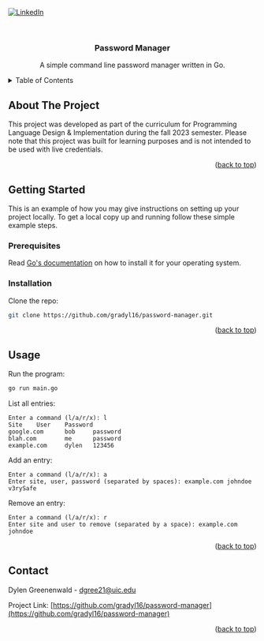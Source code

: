 <a name="readme-top"></a>

<!-- PROJECT SHIELDS -->
<!--
*** https://www.markdownguide.org/basic-syntax/#reference-style-links
-->
[![LinkedIn][linkedin-shield]][linkedin-url]

<!-- PROJECT DESCRIPTION -->
<br />
<div align="center">
<h3 align="center">Password Manager</h3>

  <p align="center">
    A simple command line password manager written in Go.
  </p>
</div>



<!-- TABLE OF CONTENTS -->
<details>
  <summary>Table of Contents</summary>
  <ol>
    <li>
      <a href="#about-the-project">About The Project</a>
    </li>
    <li>
      <a href="#getting-started">Getting Started</a>
      <ul>
        <li><a href="#prerequisites">Prerequisites</a></li>
        <li><a href="#installation">Installation</a></li>
      </ul>
    </li>
    <li><a href="#usage">Usage</a></li>
    <li><a href="#contact">Contact</a></li>
  </ol>
</details>



<!-- ABOUT THE PROJECT -->
## About The Project

This project was developed as part of the curriculum for Programming Language Design & Implementation during the fall 2023 semester. Please note that this project was built for learning purposes and is not intended to be used with live credentials.

<p align="right">(<a href="#readme-top">back to top</a>)</p>


<!-- GETTING STARTED -->
## Getting Started

This is an example of how you may give instructions on setting up your project locally.
To get a local copy up and running follow these simple example steps.

### Prerequisites

Read [Go's documentation](https://go.dev/doc/install) on how to install it for your operating system.

### Installation

Clone the repo:

```sh
git clone https://github.com/gradyl16/password-manager.git
```

<p align="right">(<a href="#readme-top">back to top</a>)</p>



<!-- USAGE EXAMPLES -->
## Usage

Run the program:

```sh
go run main.go
```

List all entries:

```
Enter a command (l/a/r/x): l
Site    User    Password
google.com      bob     password
blah.com        me      password
example.com     dylen   123456
```

Add an entry:

```
Enter a command (l/a/r/x): a
Enter site, user, password (separated by spaces): example.com johndoe v3rySafe
```

Remove an entry:

```
Enter a command (l/a/r/x): r        
Enter site and user to remove (separated by a space): example.com johndoe
```

<p align="right">(<a href="#readme-top">back to top</a>)</p>


<!-- CONTACT -->
## Contact

Dylen Greenenwald - dgree21@uic.edu

Project Link: [https://github.com/gradyl16/password-manager](https://github.com/gradyl16/password-manager)

<p align="right">(<a href="#readme-top">back to top</a>)</p>



<!-- MARKDOWN LINKS & IMAGES -->
<!-- https://www.markdownguide.org/basic-syntax/#reference-style-links -->
[contributors-shield]: https://img.shields.io/github/contributors/gradyl16/password-manager.svg?style=for-the-badge
[contributors-url]: https://github.com/gradyl16/password-manager/graphs/contributors
[forks-shield]: https://img.shields.io/github/forks/gradyl16/password-manager.svg?style=for-the-badge
[forks-url]: https://github.com/gradyl16/password-manager/network/members
[stars-shield]: https://img.shields.io/github/stars/gradyl16/password-manager.svg?style=for-the-badge
[stars-url]: https://github.com/gradyl16/password-manager/stargazers
[issues-shield]: https://img.shields.io/github/issues/gradyl16/password-manager.svg?style=for-the-badge
[issues-url]: https://github.com/gradyl16/password-manager/issues
[linkedin-shield]: https://img.shields.io/badge/-LinkedIn-black.svg?style=for-the-badge&logo=linkedin&colorB=555
[linkedin-url]: https://linkedin.com/in/gradyl16
